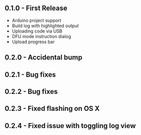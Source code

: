 ## 0.1.0 - First Release
* Arduino project support
* Build log with highlighted output
* Uploading code via USB
* DFU mode instruction dialog
* Upload progress bar

## 0.2.0 - Accidental bump

## 0.2.1 - Bug fixes

## 0.2.2 - Bug fixes

## 0.2.3 - Fixed flashing on OS X

## 0.2.4 - Fixed issue with toggling log view
